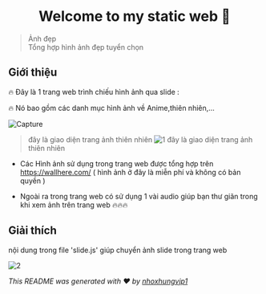 <h1 align="center">Welcome to my static web 👋</h1>

> Ảnh đẹp<br /> Tổng hợp hình ảnh đẹp tuyển chọn

## Giới thiệu

🔥 Đây là 1 trang web trình chiếu hình ảnh qua slide : 

🔥 Nó bao gồm các danh mục hình ảnh về Anime,thiên nhiên,...


![Capture](https://user-images.githubusercontent.com/74084773/101906261-41aad480-3beb-11eb-833e-0cf1037ac98d.PNG)
> đây là giao diện trang ảnh thiên nhiên
![1](https://user-images.githubusercontent.com/74084773/101906468-92bac880-3beb-11eb-81f4-1fd7c69d8c16.PNG)
> đây là giao diện trang ảnh thiên nhiên

- Các Hình ảnh sử dụng trong trang web được tổng hợp trên https://wallhere.com/ ( hình ảnh ở đây là miễn phí và không có bản quyền )

- Ngoài ra trong trang web có sử dụng 1 vài audio giúp bạn thư giãn trong khi xem ảnh trên trang web 🔥🔥🔥

## Giải thích

nội dung trong file 'slide.js' giúp chuyển ảnh slide trong trang web

![2](https://user-images.githubusercontent.com/74084773/101912437-517ae680-3bf4-11eb-9864-2d06ef8e94cc.PNG)


_This README was generated with ❤️ by [nhoxhungvjp1](https://github.com/nhoxhungvjp1/static-web)_
